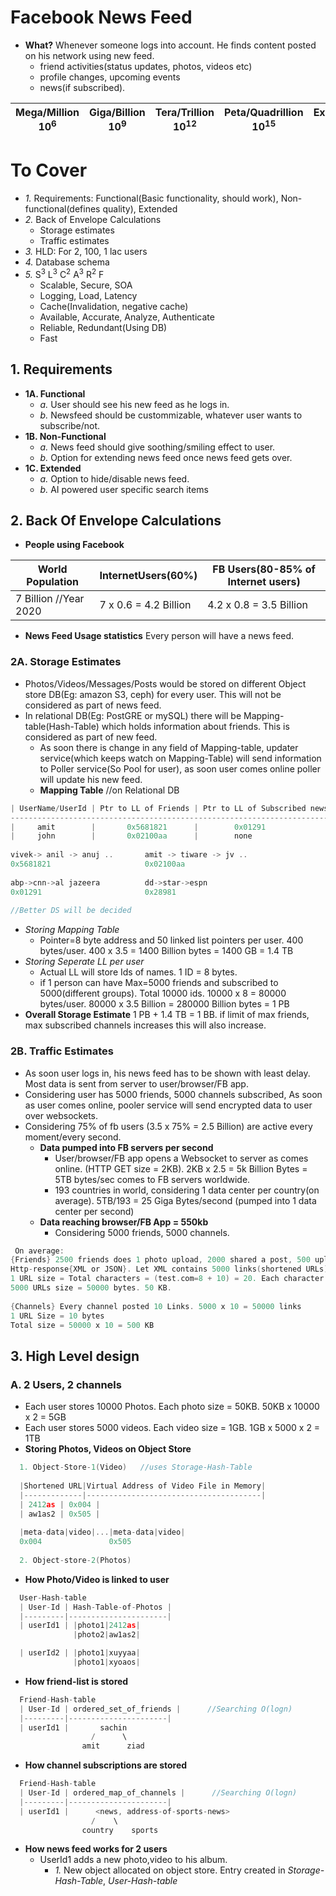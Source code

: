 # Facebook News Feed
- **What?** Whenever someone logs into account. He finds content posted on his network using new feed.
  - friend activities(status updates, photos, videos etc)
  - profile changes, upcoming events
  - news(if subscribed).

| Mega/Million 10<sup>6</sup> | Giga/Billion 10<sup>9</sup> | Tera/Trillion 10<sup>12</sup> | Peta/Quadrillion 10<sup>15</sup> | Exa/Quintillion 10<sup>18</sup> | Zeta/Sextillion 10<sup>21</sup> |
| --- | --- | --- | --- | --- | --- |

# To Cover
- *1.* Requirements: Functional(Basic functionality, should work), Non-functional(defines quality), Extended
- *2.* Back of Envelope Calculations
  - Storage estimates
  - Traffic estimates
- *3.* HLD: For 2, 100, 1 lac users
- *4.* Database schema
- *5.* S<sup>3</sup> L<sup>3</sup> C<sup>2</sup> A<sup>3</sup> R<sup>2</sup> F
  - Scalable, Secure, SOA
  - Logging, Load, Latency
  - Cache(Invalidation, negative cache)
  - Available, Accurate, Analyze, Authenticate
  - Reliable, Redundant(Using DB)
  - Fast

## 1. Requirements
- **1A. Functional**
  - *a.* User should see his new feed as he logs in.
  - *b.* Newsfeed should be custommizable, whatever user wants to subscribe/not.
- **1B. Non-Functional**
  - *a.* News feed should give soothing/smiling effect to user.
  - *b.* Option for extending news feed once news feed gets over.
- **1C. Extended**
  - *a.* Option to hide/disable news feed.
  - *b.* AI powered user specific search items

## 2. Back Of Envelope Calculations

- **People using Facebook**

|World Population|InternetUsers(60%)|FB Users(80-85% of Internet users)|
|---|---|---|
|7 Billion //Year 2020|7 x 0.6 = 4.2 Billion|4.2 x 0.8 = 3.5 Billion|

- **News Feed Usage statistics** Every person will have a news feed. 
  
### 2A. Storage Estimates
- Photos/Videos/Messages/Posts would be stored on different Object store DB(Eg: amazon S3, ceph) for every user. This will not be considered as part of news feed.
- In relational DB(Eg: PostGRE or mySQL) there will be Mapping-table(Hash-Table) which holds information about friends. This is considered as part of new feed.
  - As soon there is change in any field of Mapping-table, updater service(which keeps watch on Mapping-Table) will send information to Poller service(So Pool for user), as soon user comes online poller will update his new feed.
  - **Mapping Table**     //on Relational DB  
```c
| UserName/UserId | Ptr to LL of Friends | Ptr to LL of Subscribed news | LL of sports | LL of personalities |
--------------------------------------------------------------------------------------------------------------
|     amit        |       0x5681821      |        0x01291               |     none     |        ..           |
|     john        |       0x02100aa      |        none                  |     0x28981  |        ..           |
     
vivek-> anil -> anuj ..       amit -> tiware -> jv ..   
0x5681821                     0x02100aa
     
abp->cnn->al jazeera          dd->star->espn
0x01291                       0x28981
     
//Better DS will be decided  
```
- *Storing Mapping Table* 
  - Pointer=8 byte address and 50 linked list pointers per user.  400 bytes/user.   400 x 3.5 = 1400 Billion bytes = 1400 GB = 1.4 TB
- *Storing Seperate LL per user*
  - Actual LL will store Ids of names.  1 ID = 8 bytes.
  - if 1 person can have Max=5000 friends and subscribed to 5000(different groups). Total 10000 ids. 10000 x 8 = 80000 bytes/user. 80000 x 3.5 Billion = 280000 Billion bytes = 1 PB
- **Overall Storage Estimate** 1 PB + 1.4 TB = 1 BB. if limit of max friends, max subscribed channels increases this will also increase.

### 2B. Traffic Estimates
- As soon user logs in, his news feed has to be shown with least delay. Most data is sent from server to user/browser/FB app.
- Considering user has 5000 friends, 5000 channels subscribed, As soon as user comes online, pooler service will send encrypted data to user over websockets.
- Considering 75% of fb users (3.5 x 75% = 2.5 Billion) are active every moment/every second.
  - **Data pumped into FB servers per second**
    - User/browser/FB app opens a Websocket to server as comes online. (HTTP GET size = 2KB). 2KB x 2.5 = 5k Billion Bytes = 5TB bytes/sec comes to FB servers worldwide.
    - 193 countries in world, considering 1 data center per country(on average). 5TB/193 = 25 Giga Bytes/second (pumped into 1 data center per second)
  - **Data reaching browser/FB App = 550kb**
    - Considering 5000 friends, 5000 channels.
```c
 On average:
{Friends} 2500 friends does 1 photo upload, 2000 shared a post, 500 uploaded a video. 
Http-response{XML or JSON}. Let XML contains 5000 links(shortened URLs). Ex: https://test.com/10-characters-shortened-url
1 URL size = Total characters = (test.com=8 + 10) = 20. Each character occupies 4 bits. 80 bits = 10 bytes.
5000 URLs size = 50000 bytes. 50 KB.
      
{Channels} Every channel posted 10 Links. 5000 x 10 = 50000 links
1 URL Size = 10 bytes
Total size = 50000 x 10 = 500 KB
```    

## 3. High Level design
### A. 2 Users, 2 channels
  - Each user stores 10000 Photos. Each photo size = 50KB. 50KB x 10000 x 2 = 5GB
  - Each user stores 5000 videos. Each video size = 1GB. 1GB x 5000 x 2 = 1TB
- **Storing Photos, Videos on Object Store**
```c
  1. Object-Store-1(Video)   //uses Storage-Hash-Table
  
  |Shortened URL|Virtual Address of Video File in Memory|
  |-------------|---------------------------------------|
  | 2412as | 0x004 |
  | aw1as2 | 0x505 |       
  
  |meta-data|video|...|meta-data|video|
  0x004               0x505
  
  2. Object-store-2(Photos)
```
- **How Photo/Video is linked to user**
```c
  User-Hash-table
  | User-Id | Hash-Table-of-Photos |
  |---------|----------------------|
  | userId1 | |photo1|2412as| 
              |photo2|aw1as2|

  | userId2 | |photo1|xuyyaa| 
              |photo1|xyoaos|
```
- **How friend-list is stored**
```c
  Friend-Hash-table
  | User-Id | ordered_set_of_friends |      //Searching O(logn)
  |---------|----------------------|
  | userId1 |       sachin
                  /      \
                amit      ziad                 
```
- **How channel subscriptions are stored**
```c
  Friend-Hash-table
  | User-Id | ordered_map_of_channels |      //Searching O(logn)
  |---------|----------------------|
  | userId1 |      <news, address-of-sports-news>
                  /    \
                country    sports
```
- **How news feed works for 2 users**
  - UserId1 adds a new photo,video to his album.
    - *1.* New object allocated on object store. Entry created in *Storage-Hash-Table*, *User-Hash-table*
